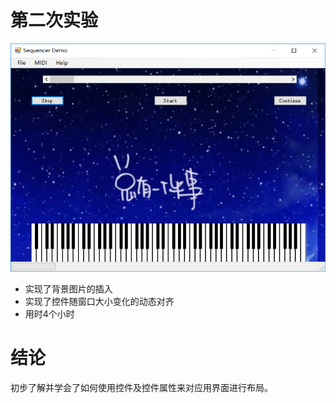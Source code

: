 # 第二次实验
![图片1](https://raw.githubusercontent.com/predawn-love/Csharp2ndLab/master/FirstPic.png)
- 实现了背景图片的插入
- 实现了控件随窗口大小变化的动态对齐
- 用时4个小时
# 结论
初步了解并学会了如何使用控件及控件属性来对应用界面进行布局。